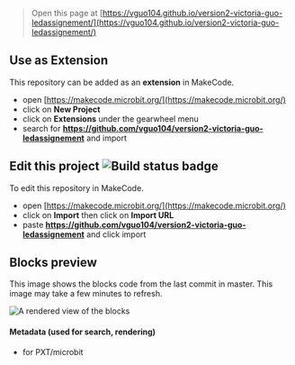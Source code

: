 
> Open this page at [https://vguo104.github.io/version2-victoria-guo-ledassignement/](https://vguo104.github.io/version2-victoria-guo-ledassignement/)

## Use as Extension

This repository can be added as an **extension** in MakeCode.

* open [https://makecode.microbit.org/](https://makecode.microbit.org/)
* click on **New Project**
* click on **Extensions** under the gearwheel menu
* search for **https://github.com/vguo104/version2-victoria-guo-ledassignement** and import

## Edit this project ![Build status badge](https://github.com/vguo104/version2-victoria-guo-ledassignement/workflows/MakeCode/badge.svg)

To edit this repository in MakeCode.

* open [https://makecode.microbit.org/](https://makecode.microbit.org/)
* click on **Import** then click on **Import URL**
* paste **https://github.com/vguo104/version2-victoria-guo-ledassignement** and click import

## Blocks preview

This image shows the blocks code from the last commit in master.
This image may take a few minutes to refresh.

![A rendered view of the blocks](https://github.com/vguo104/version2-victoria-guo-ledassignement/raw/master/.github/makecode/blocks.png)

#### Metadata (used for search, rendering)

* for PXT/microbit
<script src="https://makecode.com/gh-pages-embed.js"></script><script>makeCodeRender("{{ site.makecode.home_url }}", "{{ site.github.owner_name }}/{{ site.github.repository_name }}");</script>
